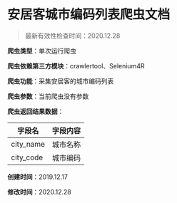 # 安居客城市编码列表爬虫文档

> 最新有效性检查时间：2020.12.28

**爬虫类型**：单次运行爬虫

**爬虫依赖第三方模块**：crawlertool、Selenium4R

**爬虫功能**：采集安居客的城市编码列表

**爬虫参数**：当前爬虫没有参数

**爬虫返回结果数据**：

| 字段名    | 字段内容 |
| --------- | -------- |
| city_name | 城市名称 |
| city_code | 城市编码 |

**创建时间**：2019.12.17

**修改时间**：2020.12.28

